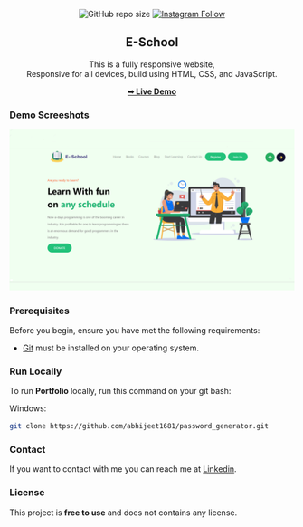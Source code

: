 <div align="center">
  
  ![GitHub repo size](https://img.shields.io/github/repo-size/abhijeet1681/E-School)
  [![Instagram Follow](https://img.shields.io/badge/-Instagram-FF1494)](https://instagram.com/developer_abhii?igshid=ZDdkNTZiNTM=)


  <h2 align="center">E-School</h2>

  This is a fully responsive website, <br />Responsive for all devices, build using HTML, CSS, and JavaScript.

  <a href="https://growatal.netlify.app/"><strong>➥ Live Demo</strong></a>

</div>


### Demo Screeshots

![Portfolio Desktop Demo](grow.png "Desktop Demo")

### Prerequisites

Before you begin, ensure you have met the following requirements:

* [Git](https://git-scm.com/downloads "Download Git") must be installed on your operating system.

### Run Locally

To run **Portfolio** locally, run this command on your git bash:

Windows:

```bash
git clone https://github.com/abhijeet1681/password_generator.git
```

### Contact

If you want to contact with me you can reach me at [Linkedin](www.linkedin.com/in/abhijeet-jadhav-30b625211).

### License

This project is **free to use** and does not contains any license.

